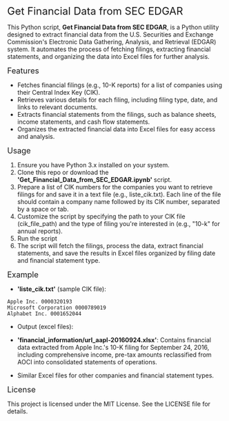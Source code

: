 <span style="font-size:24px;">Get Financial Data from SEC EDGAR</span>

This Python script, **Get Financial Data from SEC EDGAR**, is a Python utility designed to extract financial data from the U.S. Securities and Exchange Commission's Electronic Data Gathering, Analysis, and Retrieval (EDGAR) system. It automates the process of fetching filings, extracting financial statements, and organizing the data into Excel files for further analysis.

<span style="font-size:18px;">Features</span>

* Fetches financial filings (e.g., 10-K reports) for a list of companies using their Central Index Key (CIK).
* Retrieves various details for each filing, including filing type, date, and links to relevant documents.
* Extracts financial statements from the filings, such as balance sheets, income statements, and cash flow statements.
* Organizes the extracted financial data into Excel files for easy access and analysis.

<span style="font-size:18px;">Usage</span>

1. Ensure you have Python 3.x installed on your system.
2. Clone this repo or download the **'Get_Financial_Data_from_SEC_EDGAR.ipynb'** script.
3. Prepare a list of CIK numbers for the companies you want to retrieve filings for and save it in a text file (e.g., liste_cik.txt). Each line of the file should contain a company name followed by its CIK number, separated by a space or tab.
4. Customize the script by specifying the path to your CIK file (cik_file_path) and the type of filing you're interested in (e.g., "10-k" for annual reports).
5. Run the script
6. The script will fetch the filings, process the data, extract financial statements, and save the results in Excel files organized by filing date and financial statement type.

<span style="font-size:18px;">Example</span>

* __'liste_cik.txt'__ (sample CIK file):

``` 
Apple Inc. 0000320193
Microsoft Corporation 0000789019
Alphabet Inc. 0001652044
```


* Output (excel files):

* __'financial_information/url_aapl-20160924.xlsx'__:
Contains financial data extracted from Apple Inc.'s 10-K filing for September 24, 2016, including comprehensive income, pre-tax amounts reclassified from AOCI into consolidated statements of operations.
* Similar Excel files for other companies and financial statement types.

<span style="font-size:18px;">License</span>

This project is licensed under the MIT License. See the LICENSE file for details.

